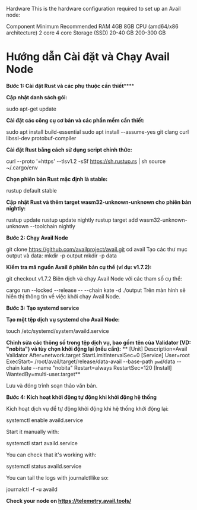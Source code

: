 Hardware
This is the hardware configuration required to set up an Avail node:

Component	Minimum	Recommended
RAM	4GB	8GB
CPU (amd64/x86 architecture)	2 core	4 core
Storage (SSD)	20-40 GB	200-300 GB

# Hướng dẫn Cài đặt và Chạy Avail Node

****Bước 1: Cài đặt Rust và các phụ thuộc cần thiết********

**Cập nhật danh sách gói:**

sudo apt-get update

**Cài đặt các công cụ cơ bản và các phần mềm cần thiết:**

sudo apt install build-essential
sudo apt install --assume-yes git clang curl libssl-dev protobuf-compiler

**Cài đặt Rust bằng cách sử dụng script chính thức:**

curl --proto '=https' --tlsv1.2 -sSf https://sh.rustup.rs | sh
source ~/.cargo/env

**Chọn phiên bản Rust mặc định là stable:**

rustup default stable

**Cập nhật Rust và thêm target wasm32-unknown-unknown cho phiên bản nightly:**

rustup update
rustup update nightly
rustup target add wasm32-unknown-unknown --toolchain nightly


**Bước 2: Chạy Avail Node**

git clone https://github.com/availproject/avail.git
cd avail
Tạo các thư mục output và data:
mkdir -p output
mkdir -p data

**Kiểm tra mã nguồn Avail ở phiên bản cụ thể (ví dụ: v1.7.2):**

git checkout v1.7.2
Biên dịch và chạy Avail Node với các tham số cụ thể:

cargo run --locked --release -- --chain kate -d ./output
Trên màn hình sẽ hiển thị thông tin về việc khởi chạy Avail Node.

**Bước 3: Tạo systemd service**

**Tạo một tệp dịch vụ systemd cho Avail Node:**

touch /etc/systemd/system/availd.service

**Chỉnh sửa các thông số trong tệp dịch vụ, bao gồm tên của Validator (VD: "nobita") và tùy chọn khởi động lại (nếu cần):**
**
[Unit] 
Description=Avail Validator
After=network.target
StartLimitIntervalSec=0
[Service] 
User=root 
ExecStart= /root/avail/target/release/data-avail --base-path `pwd`/data --chain kate --name "nobita"
Restart=always 
RestartSec=120
[Install] 
WantedBy=multi-user.target**


Lưu và đóng trình soạn thảo văn bản.

**Bước 4: Kích hoạt khởi động tự động khi khởi động hệ thống**

Kích hoạt dịch vụ để tự động khởi động khi hệ thống khởi động lại:

systemctl enable availd.service


Start it manually with:

systemctl start availd.service

You can check that it's working with:

systemctl status availd.service

You can tail the logs with journalctllike so:

journalctl -f -u availd

**Check your node on https://telemetry.avail.tools/**


